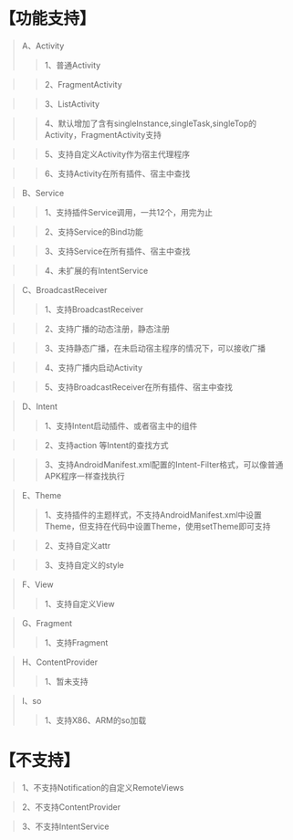 【功能支持】
=================
>A、Activity
>>1、普通Activity

>>2、FragmentActivity

>>3、ListActivity

>>4、默认增加了含有singleInstance,singleTask,singleTop的Activity，FragmentActivity支持

>>5、支持自定义Activity作为宿主代理程序

>>6、支持Activity在所有插件、宿主中查找

>B、Service

>>1、支持插件Service调用，一共12个，用完为止

>>2、支持Service的Bind功能

>>3、支持Service在所有插件、宿主中查找

>>4、未扩展的有IntentService
	
>C、BroadcastReceiver
>>1、支持BroadcastReceiver

>>2、支持广播的动态注册，静态注册

>>3、支持静态广播，在未启动宿主程序的情况下，可以接收广播

>>4、支持广播内启动Activity

>>5、支持BroadcastReceiver在所有插件、宿主中查找

	
>D、Intent
>>1、支持Intent启动插件、或者宿主中的组件

>>2、支持action 等Intent的查找方式

>>3、支持AndroidManifest.xml配置的Intent-Filter格式，可以像普通APK程序一样查找执行

>E、Theme
>>1、支持插件的主题样式，不支持AndroidManifest.xml中设置Theme，但支持在代码中设置Theme，使用setTheme即可支持

>>2、支持自定义attr

>>3、支持自定义的style

	
>F、View
>>1、支持自定义View

>G、Fragment
>>1、支持Fragment

>H、ContentProvider
>>1、暂未支持

>I、so
>>1、支持X86、ARM的so加载

【不支持】
===================
>1、不支持Notification的自定义RemoteViews

>2、不支持ContentProvider

>3、不支持IntentService


